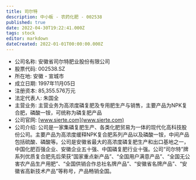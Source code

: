 ```yaml
---
title: 司尔特
description: 中小板 - 农药化肥 - 002538
published: true
date: 2022-04-30T19:22:41.000Z
tags: stock
editor: markdown
dateCreated: 2022-01-01T00:00:00.000Z
---
```


- 公司名称: 安徽省司尔特肥业股份有限公司
- 股票代码: 002538.SZ
- 所在地: 安徽 - 宣城市
- 成立日期: 1997年11月05日
- 注册资本: 85,355.576万元
- 法定代表人: 朱国全
- 主营业务: 主营业务为高浓度磷复肥及专用肥生产与销售，主要产品为NPK复合肥，磷酸一铵，可统称为磷复肥产品
- 公司官网: [www.sierte.com](www.sierte.com)
- 公司介绍: 公司是一家集磷复肥生产、各类化肥贸易为一体的现代化高科技股份公司。主要产品为高浓度缓释NPK复合肥系列产品以及磷酸一铵，中间产品包括硫酸、磷酸等。公司是安徽省最大的高浓度磷复肥生产和出口基地之一，中国化肥百强企业、安徽企业五十强、中国磷复肥行业十强。公司“司尔特”牌系列优质复合肥先后荣获“国家重点新产品”、“全国用户满意产品”、“全国无公害农产品生产用肥”、“全国供销合作总社名牌产品”、“安徽省名牌产品”、“安徽省高新技术产品”等称号，产品畅销全国。


